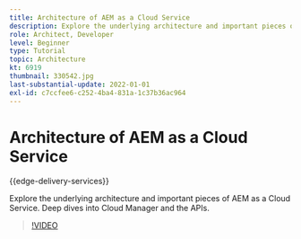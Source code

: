 ```yaml
---
title: Architecture of AEM as a Cloud Service
description: Explore the underlying architecture and important pieces of AEM as a Cloud Service. Deep dives into Cloud Manager and the APIs.
role: Architect, Developer
level: Beginner
type: Tutorial
topic: Architecture
kt: 6919
thumbnail: 330542.jpg
last-substantial-update: 2022-01-01
exl-id: c7ccfee6-c252-4ba4-831a-1c37b36ac964
---
```

# Architecture of AEM as a Cloud Service

{{edge-delivery-services}}

Explore the underlying architecture and important pieces of AEM as a Cloud Service. Deep dives into Cloud Manager and the APIs.

>[!VIDEO](https://video.tv.adobe.com/v/330542?quality=12&learn=on)
